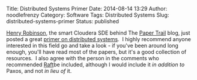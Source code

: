 Title: Distributed Systems Primer
Date: 2014-08-14 13:29
Author: noodlefrenzy
Category: Software
Tags: Distributed Systems
Slug: distributed-systems-primer
Status: published

[Henry Robinson](https://twitter.com/HenryR), the smart Cloudera SDE
behind The [Paper Trail](http://the-paper-trail.org/blog/) blog, just
posted a great [primer on distributed
systems](http://the-paper-trail.org/blog/distributed-systems-theory-for-the-distributed-systems-engineer/ "Distributed Systems Theory for the Distributed Systems Engineer").
 I highly recommend anyone interested in this field go and take a
look - if you've been around long enough, you'll have read most of the
papers, but it's a good collection of resources.  I also agree with the
person in the comments who recommended
[Raft](http://raftconsensus.github.io/)be included, although I would
include it *in addition to* Paxos, and not *in lieu of* it.

